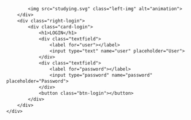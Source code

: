 <!DOCTYPE html>
<html lang="en">
<head>
    <meta charset="UTF-8">
    <meta http-equiv="X-UA-Compatible" content="IE=edge">
    <meta name="viewport" content="width=device-width, initial-scale=1.0">
    <link rel="shortcut icon" href="favicon.ico" type="image/x-icon">
    <link rel="stylesheet" href="style.css">
    <title>Login</title>
</head>
<body>
    <div class="main-login">
        <div class="left-login">
            
            <img src="studying.svg" class="left-img" alt="animation">
        </div>
        <div class="right-login">
            <div class="card-login">
                <h1>LOGIN</h1>
                <div class="textfield">
                    <label for="user"></label>
                    <input type="text" name="user" placeholder="User">
                </div>
                <div class="textfield">
                    <label for="password"></label>
                    <input type="password" name="password" placeholder="Password">
                </div>
                <button class="btn-login"></button>
            </div>
        </div>
    </div>
</body>
</html>
